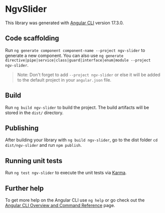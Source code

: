 # NgvSlider

This library was generated with [Angular CLI](https://github.com/angular/angular-cli) version 17.3.0.

## Code scaffolding

Run `ng generate component component-name --project ngv-slider` to generate a new component. You can also use `ng generate directive|pipe|service|class|guard|interface|enum|module --project ngv-slider`.
> Note: Don't forget to add `--project ngv-slider` or else it will be added to the default project in your `angular.json` file. 

## Build

Run `ng build ngv-slider` to build the project. The build artifacts will be stored in the `dist/` directory.

## Publishing

After building your library with `ng build ngv-slider`, go to the dist folder `cd dist/ngv-slider` and run `npm publish`.

## Running unit tests

Run `ng test ngv-slider` to execute the unit tests via [Karma](https://karma-runner.github.io).

## Further help

To get more help on the Angular CLI use `ng help` or go check out the [Angular CLI Overview and Command Reference](https://angular.io/cli) page.

